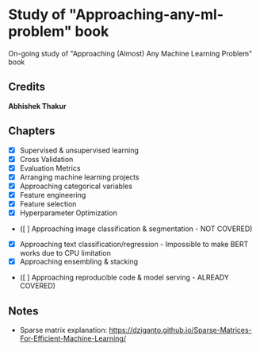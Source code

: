 # Study of "Approaching-any-ml-problem" book

On-going study of "Approaching (Almost) Any Machine Learning Problem" book

## Credits
**Abhishek Thakur**

## Chapters

- [x] Supervised & unsupervised learning
- [x] Cross Validation
- [x] Evaluation Metrics
- [x] Arranging machine learning projects
- [x] Approaching categorical variables
- [x] Feature engineering
- [x] Feature selection
- [x] Hyperparameter Optimization
- ([ ] Approaching image classification & segmentation - NOT COVERED)
- [x] Approaching text classification/regression - Impossible to make BERT works due to CPU limitation
- [x] Approaching ensembling & stacking
- ([ ] Approaching reproducible code & model serving - ALREADY COVERED)


## Notes

* Sparse matrix explanation: https://dziganto.github.io/Sparse-Matrices-For-Efficient-Machine-Learning/